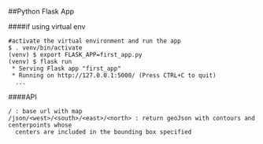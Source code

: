 ##Python Flask App 

####if using virtual env
```
#activate the virtual environment and run the app
$ . venv/bin/activate
(venv) $ export FLASK_APP=first_app.py
(venv) $ flask run
 * Serving Flask app "first_app"
 * Running on http://127.0.0.1:5000/ (Press CTRL+C to quit)
  ...
```

####API
```
/ : base url with map
/json/<west>/<south>/<east>/<north> : return geoJson with contours and centerpoints whose
  centers are included in the bounding box specified
```











